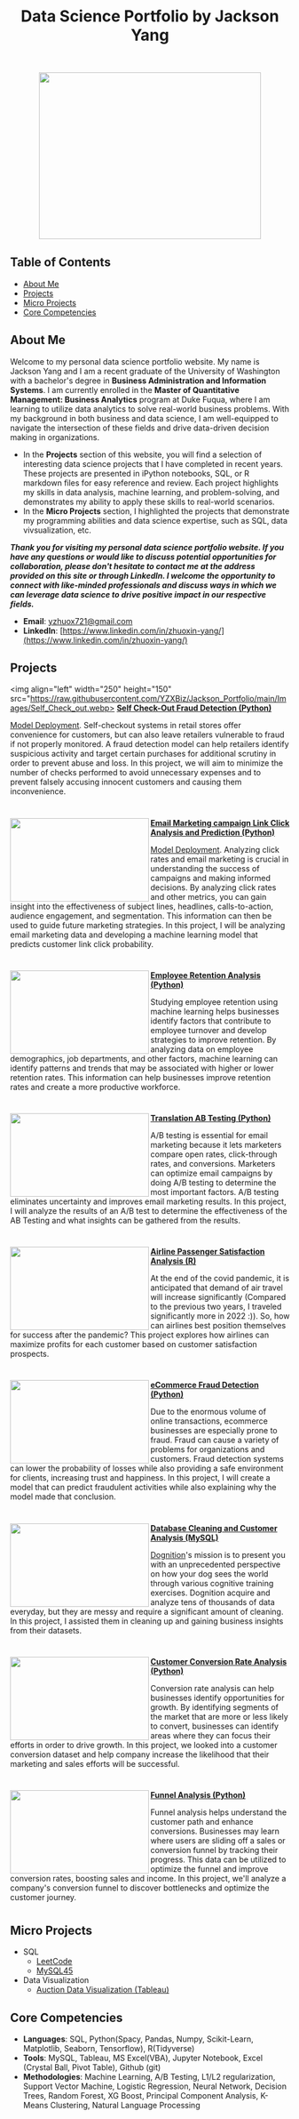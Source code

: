 <h1 align="center"> Data Science Portfolio by Jackson Yang </h1> <br>

<p align="center">
    <img src="https://raw.githubusercontent.com/YZXBiz/Yang_Portfolio/main/Images/DATAAC.jpg" width="400" height="300">
</p>


## Table of Contents
* [About Me](#about-me)
* [Projects](#projects)
* [Micro Projects](#micro-projects)
* [Core Competencies](#core-competencies)


## About Me
Welcome to my personal data science portfolio website. My name is Jackson Yang and I am a recent graduate of the University of Washington with a bachelor's degree in **Business Administration and Information Systems**. I am currently enrolled in the **Master of Quantitative Management: Business Analytics** program at Duke Fuqua, where I am learning to utilize data analytics to solve real-world business problems. With my background in both business and data science, I am well-equipped to navigate the intersection of these fields and drive data-driven decision making in organizations.

- In the **Projects** section of this website, you will find a selection of interesting data science projects that I have completed in recent years. These projects are presented in iPython notebooks, SQL, or R markdown files for easy reference and review. Each project highlights my skills in data analysis, machine learning, and problem-solving, and demonstrates my ability to apply these skills to real-world scenarios.
- In the **Micro Projects** section, I highlighted the projects that demonstrate my programming abilities and data science expertise, such as SQL, data vivsualization, etc.

***Thank you for visiting my personal data science portfolio website. If you have any questions or would like to discuss potential opportunities for collaboration, please don't hesitate to contact me at the 
address provided on this site or through LinkedIn. I welcome the opportunity to connect with like-minded professionals and discuss ways in which we can leverage data science to drive positive impact in our respective fields.***

- **Email**: [yzhuox721@gmail.com](yzhuox721@gmail.com)
- **Linkedln**: [https://www.linkedin.com/in/zhuoxin-yang/](https://www.linkedin.com/in/zhuoxin-yang/)


## Projects

<img align="left" width="250" height="150" src="https://raw.githubusercontent.com/YZXBiz/Jackson_Portfolio/main/Images/Self_Check_out.webp> **[Self Check-Out Fraud Detection (Python) ](https://github.com/YZXBiz/Jackson_Portfolio/blob/main/Projects/Fraud%20Detection%20at%20Self%20Check-Out/Self_Checkout_Code.ipynb)**

[Model Deployment](https://fraud-detection-production.up.railway.app/). Self-checkout systems in retail stores offer convenience for customers, but can also leave retailers vulnerable to fraud if not properly monitored. A fraud detection model can help retailers identify suspicious activity and target certain purchases for additional scrutiny in order to prevent abuse and loss. In this project, we will aim to minimize the number of checks performed to avoid unnecessary expenses and to prevent falsely accusing innocent customers and causing them inconvenience.

#
<img align="left" width="250" height="150" src="https://raw.githubusercontent.com/YZXBiz/Yang_Portfolio/main/Images/click-thr.png"> **[Email Marketing campaign Link Click Analysis and Prediction (Python) ](https://github.com/YZXBiz/Jackson_Portfolio/blob/main/Projects/Email_Marketing_Campaign/Code.ipynb)**

[Model Deployment](https://web-production-9c3f.up.railway.app/). Analyzing click rates and email marketing is crucial in understanding the success of campaigns and making informed decisions. By analyzing click rates and other metrics, you can gain insight into the effectiveness of subject lines, headlines, calls-to-action, audience engagement, and segmentation. This information can then be used to guide future marketing strategies. In this project, I will be analyzing email marketing data and developing a machine learning model that predicts customer link click probability.

#
<img align="left" width="250" height="150" src="https://raw.githubusercontent.com/YZXBiz/Jackson_Portfolio/main/Images/Employee-retention-rate-1000x553-1.webp"> **[Employee Retention Analysis (Python) ](https://github.com/YZXBiz/Jackson_Portfolio/blob/main/Projects/Employee%20Retention/Code.ipynb)**

Studying employee retention using machine learning helps businesses identify factors that contribute to employee turnover and develop strategies to improve retention. By analyzing data on employee demographics, job departments, and other factors, machine learning can identify patterns and trends that may be associated with higher or lower retention rates. This information can help businesses improve retention rates and create a more productive workforce.
#
<img align="left" width="250" height="150" src="https://raw.githubusercontent.com/YZXBiz/Jackson_Portfolio/main/Images/ab%20testing.webp"> **[Translation AB Testing (Python) ](https://github.com/YZXBiz/Jackson_Portfolio/blob/main/Projects/Translation%20AB%20Testing/Code.ipynb)**

A/B testing is essential for email marketing because it lets marketers compare open rates, click-through rates, and conversions. Marketers can optimize email campaigns by doing A/B testing to determine the most important factors. A/B testing eliminates uncertainty and improves email marketing results. In this project, I will analyze the results of an A/B test to determine the effectiveness of the AB Testing and what insights can be gathered from the results.

#

<img align="left" width="250" height="150" src="https://raw.githubusercontent.com/YZXBiz/Yang_Portfolio/main/Images/airline.jpg"> **[Airline Passenger Satisfaction Analysis (R) ](https://github.com/YZXBiz/Jackson_Portfolio/blob/main/Projects/Airline%20Passenger%20Satisfaction/R-Code.Rmd)**

At the end of the covid pandemic, it is anticipated that demand of air travel will increase significantly (Compared to the previous two years, I traveled significantly more in 2022 :)). So, how can airlines best position themselves for success after the pandemic? This project explores how airlines can maximize profits for each customer based on customer satisfaction prospects.
#
<img align="left" width="250" height="150" src="https://raw.githubusercontent.com/YZXBiz/Jackson_Portfolio/main/Images/ecommerce%20fraud.jpg"> **[eCommerce Fraud Detection (Python) ](https://github.com/YZXBiz/Jackson_Portfolio/blob/main/Projects/ecommerce%20Fraud%20Detection/Code.ipynb)**

Due to the enormous volume of online transactions, ecommerce businesses are especially prone to fraud. Fraud can cause a variety of problems for organizations and customers. Fraud detection systems can lower the probability of losses while also providing a safe environment for clients, increasing trust and happiness. In this project, I will create a model that can predict fraudulent activities while also explaining why the model made that conclusion.

#
<img align="left" width="250" height="150" src="https://raw.githubusercontent.com/YZXBiz/Yang_Portfolio/main/Images/images.jpg"> **[Database Cleaning and Customer Analysis (MySQL) ](https://github.com/YZXBiz/Jackson_Portfolio/blob/main/Projects/Dognition/Dognition%20Report.ipynb)**

[Dognition](https://www.dognition.com/)'s mission is to present you with an unprecedented perspective on how your dog sees the world through various cognitive training exercises. Dognition acquire and analyze tens of thousands of data everyday, but they are messy and require a significant amount of cleaning. In this project, I assisted them in cleaning up and gaining business insights from their datasets.
#
<img align="left" width="250" height="150" src="https://raw.githubusercontent.com/YZXBiz/Jackson_Portfolio/main/Images/conversion%20rate.png"> **[Customer Conversion Rate Analysis (Python) ](https://github.com/YZXBiz/Jackson_Portfolio/blob/main/Projects/Conversion%20Rate/Code.ipynb)**

Conversion rate analysis can help businesses identify opportunities for growth. By identifying segments of the market that are more or less likely to convert, businesses can identify areas where they can focus their efforts in order to drive growth. In this project, we looked into a customer conversion dataset and help company increase the likelihood that their marketing and sales efforts will be successful.

#

<img align="left" width="250" height="150" src="https://raw.githubusercontent.com/YZXBiz/Jackson_Portfolio/main/Images/funnel%20analysis.jpg"> **[Funnel Analysis (Python) ](https://github.com/YZXBiz/Jackson_Portfolio/blob/main/Projects/Funnel%20Analysis/Code.ipynb)**

Funnel analysis helps understand the customer path and enhance conversions. Businesses may learn where users are sliding off a sales or conversion funnel by tracking their progress. This data can be utilized to optimize the funnel and improve conversion rates, boosting sales and income. In this project, we'll analyze a company's conversion funnel to discover bottlenecks and optimize the customer journey.
#


 

## Micro Projects
- SQL
    - [LeetCode](https://github.com/YZXBiz/Yang_Portfolio/tree/main/Micro%20Projects/SQL/Leetcode)
    - [MySQL45](https://github.com/YZXBiz/Yang_Portfolio/tree/main/Micro%20Projects/SQL/Mysql45(Chinese))
- Data Visualization
    - [Auction Data Visualization (Tableau)](https://github.com/YZXBiz/Jackson_Portfolio/tree/main/Micro%20Projects/Auction%20Data%20Analysis)


## Core Competencies
- **Languages**: SQL, Python(Spacy, Pandas, Numpy, Scikit-Learn, Matplotlib, Seaborn, Tensorflow), R(Tidyverse)
- **Tools**: MySQL, Tableau, MS Excel(VBA), Jupyter Notebook, Excel (Crystal Ball, Pivot Table), Github (git)
- **Methodologies**: Machine Learning, A/B Testing, L1/L2 regularization, Support Vector Machine, Logistic Regression, Neural Network, Decision Trees, Random Forest, XG Boost, Principal Component Analysis, K-Means Clustering, Natural Language Processing



